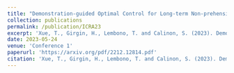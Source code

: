```yaml
---
title: "Demonstration-guided Optimal Control for Long-term Non-prehensile Planar Manipulation"
collection: publications
permalink: /publication/ICRA23
excerpt: 'Xue, T., Girgin, H., Lembono, T. and Calinon, S. (2023). Demonstration-guided Optimal Control for Long-term Non-prehensile Planar Manipulation. In Proc. IEEE Intl Conf. on Robotics and Automation (ICRA), 2023. '
date: 2023-05-24
venue: 'Conference 1'
paperurl: 'https://arxiv.org/pdf/2212.12814.pdf'
citation: 'Xue, T., Girgin, H., Lembono, T. and Calinon, S. (2023). Demonstration-guided Optimal Control for Long-term Non-prehensile Planar Manipulation. In Proc. IEEE Intl Conf. on Robotics and Automation (ICRA), 2023.'
---
```

<!-- This paper is about the number 1. The number 2 is left for future work.

[Download paper here](http://academicpages.github.io/files/paper1.pdf)

Recommended citation: Your Name, You. (2009). "Paper Title Number 1." <i>Journal 1</i>. 1(1). -->